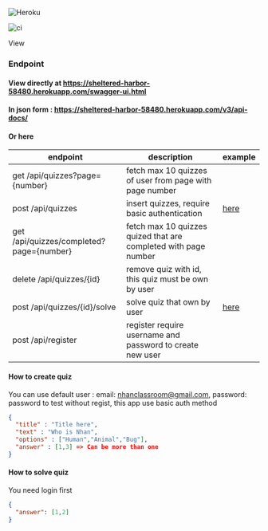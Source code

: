 ![Heroku](https://heroku-badge.herokuapp.com/?app=sheltered-harbor-58480)

![ci](https://github.com/nhannht/web-quizz-angular-backend/actions/workflows/maven.yml/badge.svg)

View 
### Endpoint
#### View directly at https://sheltered-harbor-58480.herokuapp.com/swagger-ui.html

#### In json form : https://sheltered-harbor-58480.herokuapp.com/v3/api-docs/

#### Or here
|endpoint|description|example|
|---|---|---|
|get /api/quizzes?page={number}|fetch max 10 quizzes of user from page with page number|
|post /api/quizzes|insert quizzes, require basic authentication |[here](#help1)|
|get /api/quizzes/completed?page={number}|fetch max 10 quizzes quized that are completed with page number |
|delete /api/quizzes/{id}|remove quiz with id, this quiz must be own by user|
|post /api/quizzes/{id}/solve|solve quiz that own by user|[here](#help2)|
|post /api/register |register require username and password to create new user|
#### <a name="help1">How to create quiz</a>
You can use default user : email: nhanclassroom@gmail.com, password: password to test without regist, this app use basic auth method
``` json
{
  "title" : "Title here",
  "text" : "Who is Nhan",
  "options" : ["Human","Animal","Bug"],
  "answer" : [1,3] => Can be more than one
}
```
#### <a name="help2">How to solve quiz </a>
You need login first
```json
{
  "answer": [1,2] 
}
```
